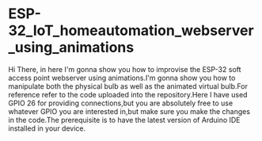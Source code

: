 # ESP-32_IoT_homeautomation_webserver_using_animations
Hi There, in here I'm gonna show you how to improvise the ESP-32 soft access point webserver using animations.I'm gonna show you how to manipulate both the physical bulb as well as the animated virtual bulb.For reference refer to the code uploaded into the repository.Here I have used GPIO 26 for providing connections,but you are absolutely free to use whatever GPIO you are interested in,but make sure you make the changes in the code.The prerequisite is to have the latest version of Arduino IDE installed in your device.
